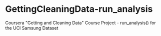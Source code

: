 GettingCleaningData-run_analysis
================================

Coursera "Getting and Cleaning Data" Course Project - run_analysis() for the UCI Samsung Dataset
